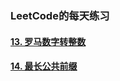 
### LeetCode的每天练习

####  [13. 罗马数字转整数](https://github.com/ning4256/leetcode/blob/master/des/13.%20%E7%BD%97%E9%A9%AC%E6%95%B0%E5%AD%97%E8%BD%AC%E6%95%B4%E6%95%B0.md)
####  [14. 最长公共前缀]()